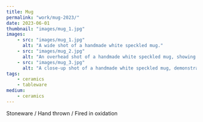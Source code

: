 ```yaml
---
title: Mug
permalink: "work/mug-2023/"
date: 2023-06-01
thumbnail: "images/mug_1.jpg"
images:
    - src: "images/mug_1.jpg"
      alt: "A wide shot of a handmade white speckled mug."
    - src: "images/mug_2.jpg"
      alt: "An overhead shot of a handmade white speckled mug, showing how the glaze breaks around the rim."
    - src: "images/mug_3.jpg"
      alt: "A close-up shot of a handmade white speckled mug, demonstrating the speckle pattern."
tags: 
    - ceramics
    - tableware
medium: 
    - ceramics
---
```


Stoneware / Hand thrown / Fired in oxidation